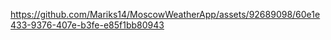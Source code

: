 




https://github.com/Mariks14/MoscowWeatherApp/assets/92689098/60e1e433-9376-407e-b3fe-e85f1bb80943
